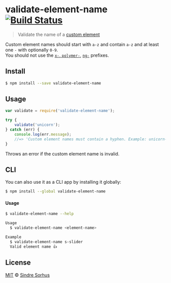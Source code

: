 # validate-element-name [![Build Status](https://travis-ci.org/sindresorhus/validate-element-name.svg?branch=master)](https://travis-ci.org/sindresorhus/validate-element-name)

> Validate the name of a [custom element](http://www.html5rocks.com/en/tutorials/webcomponents/customelements/)

Custom element names should start with `a-z` and contain `a-z` and at least one `-` with optionally `0-9`.  
You should not use the [`x-`, `polymer-`](http://webcomponents.github.io/articles/how-should-i-name-my-element/), [`ng-`](http://docs.angularjs.org/guide/directive#creating-directives) prefixes.


## Install

```bash
$ npm install --save validate-element-name
```


## Usage

```js
var validate = require('validate-element-name');

try {
	validate('unicorn');
} catch (err) {
	console.log(err.message);
	//=> 'Custom element names must contain a hyphen. Example: unicorn-cake'
}
```

Throws an error if the custom element name is invalid.


## CLI

You can also use it as a CLI app by installing it globally:

```bash
$ npm install --global validate-element-name
```

#### Usage

```bash
$ validate-element-name --help

Usage
  $ validate-element-name <element-name>

Example
  $ validate-element-name s-slider
  Valid element name 👍
```


## License

[MIT](http://opensource.org/licenses/MIT) © [Sindre Sorhus](http://sindresorhus.com)
